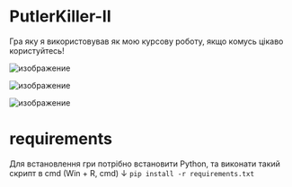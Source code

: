 # PutlerKiller-II
Гра яку я використовував як мою курсову роботу, якщо комусь цікаво користуйтесь!

![изображение](https://github.com/makarasty/PutlerKiller-II/assets/71918286/dec573b5-c666-4833-a11a-54d5a9f5262b)

![изображение](https://github.com/makarasty/PutlerKiller-II/assets/71918286/2232319e-d2bd-49fd-87c2-77c8561e8950)

![изображение](https://github.com/makarasty/PutlerKiller-II/assets/71918286/e73e2d32-98fe-4d83-8863-dc9c36aab00a)

# requirements
Для встановлення гри потрібно встановити Python, та виконати такий скрипт в cmd (Win + R, cmd) ↓
`pip install -r requirements.txt`
